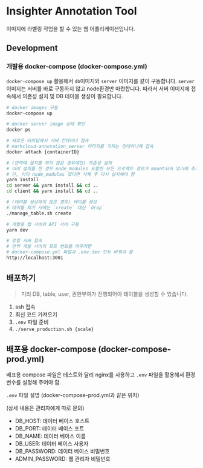 # Insighter Annotation Tool

이미지에 라벨링 작업을 할 수 있는 웹 어플리케이션입니다.

## Development

### 개발용 docker-compose (docker-compose.yml)

`docker-compose up` 활용해서 `db`이미지와 `server` 이미지를 같이 구동합니다.
`server` 이미지는 서버를 바로 구동하지 않고 node환경만 마련합니다. 따라서 서버 이미지에 접속해서 의존성 설치 및 DB 테이블 생성이 필요합니다.

```bash
# docker images 구동
docker-compose up

# docker server image 상태 확인
docker ps

# 새로운 터미널에서 서버 컨테이너 접속
# markcloud-annotation_server 이미지를 가지는 컨테이너에 접속
docker attach {containerID}

# (만약에 설치를 하지 않은 경우에만) 의존성 설치
# 이미 설치를 한 경우 node_modules 포함한 모든 프로젝트 경로가 mount되어 있기에 추가 설치 불필요.
# 단, 이미 node_modules 있다면 삭제 후 다시 설치해야 함
yarn install
cd server && yarn install && cd ..
cd client && yarn install && cd ..

# (테이블 생성하지 않은 경우) 테이블 생성
# 테이블 제거 시에는 `create` 대신 `drop`
./manage_table.sh create

# 개발용 웹 서버와 API 서버 구동
yarn dev

# 로컬 서버 접속
# 만약 개발 서버의 포트 번호를 바꾸려면
# docker-compose.yml 파일과 .env.dev 모두 바꿔야 함
http://localhost:3001
```

## 배포하기

> 미리 DB, table, user, 권한부여가 진행되어야 테이블을 생성할 수 있습니다.

1. ssh 접속
2. 최신 코드 가져오기
3. `.env` 파일 준비
4. `./serve_production.sh {scale}`

## 배포용 docker-compose (docker-compose-prod.yml)

배표용 compose 파일은 테스트와 달리 nginx를 사용하고 `.env` 파일을
활용해서 환경변수를 설정해 주어야 함.

`.env` 파일 설명
(docker-compose-prod.yml과 같은 위치)

(상세 내용은 관리자에게 따로 문의)

- DB_HOST: 데이터 베이스 호스트
- DB_PORT: 데이터 베이스 포트
- DB_NAME: 데이터 베이스 이름
- DB_USER: 데이터 베이스 사용자
- DB_PASSWORD: 데이터 베이스 비밀번호
- ADMIN_PASSWORD: 웹 관리자 비밀번호
